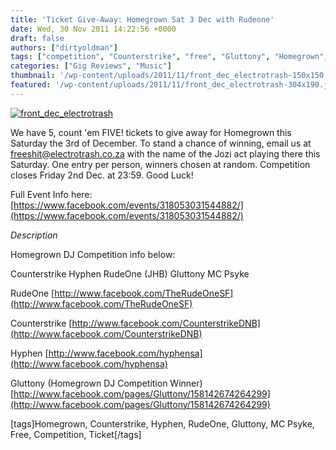 ```yaml
---
title: 'Ticket Give-Away: Homegrown Sat 3 Dec with Rudeone'
date: Wed, 30 Nov 2011 14:22:56 +0000
draft: false
authors: ["dirtyoldman"]
tags: ["competition", "Counterstrike", "free", "Gluttony", "Homegrown", "Hyphen", "MC Psyke", "rudeone", "Ticket"]
categories: ["Gig Reviews", "Music"]
thumbnail: '/wp-content/uploads/2011/11/front_dec_electrotrash-150x150.jpg'
featured: '/wp-content/uploads/2011/11/front_dec_electrotrash-304x190.jpg'
---
```


[![](/wp-content/uploads/2011/11/front_dec_electrotrash.jpg "front_dec_electrotrash")](/2011/11/30/ticket-give-away-homegrown-sat-3-dec-with-rudeone/front_dec_electrotrash/)

We have 5, count 'em FIVE! tickets to give away for Homegrown this Saturday the 3rd of December. To stand a chance of winning, email us at [freeshit@electrotrash.co.za](mailto:freeshit@electrotrash.co.za) with the name of the Jozi act playing there this Saturday. One entry per person, winners chosen at random. Competition closes Friday 2nd Dec. at 23:59. Good Luck!

Full Event Info here: [https://www.facebook.com/events/318053031544882/](https://www.facebook.com/events/318053031544882/)

_Description_

Homegrown DJ Competition info below:

Counterstrike Hyphen RudeOne (JHB) Gluttony MC Psyke

RudeOne [http://www.facebook.com/TheRudeOneSF](http://www.facebook.com/TheRudeOneSF)

Counterstrike [http://www.facebook.com/CounterstrikeDNB](http://www.facebook.com/CounterstrikeDNB)

Hyphen [http://www.facebook.com/hyphensa](http://www.facebook.com/hyphensa)

Gluttony (Homegrown DJ Competition Winner) [http://www.facebook.com/pages/Gluttony/158142674264299](http://www.facebook.com/pages/Gluttony/158142674264299)

\[tags\]Homegrown, Counterstrike, Hyphen, RudeOne, Gluttony, MC Psyke, Free, Competition, Ticket\[/tags\]